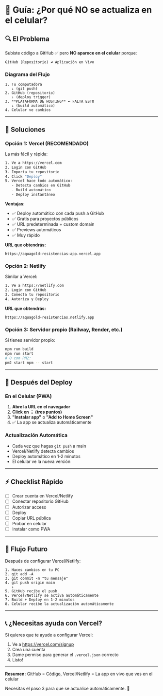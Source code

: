 # 📱 Guía: ¿Por qué NO se actualiza en el celular?

## 🔍 El Problema

Subiste código a GitHub ✅ pero **NO aparece en el celular** porque:

```
GitHub (Repositorio) ≠ Aplicación en Vivo
```

### Diagrama del Flujo

```
1. Tu computadora
   ↓ (git push)
2. GitHub (repositorio)
   ↓ (deploy trigger)
3. **PLATAFORMA DE HOSTING** ← FALTA ESTO
   ↓ (build automático)
4. Celular ve cambios
```

---

## 🚀 Soluciones

### **Opción 1: Vercel (RECOMENDADO)**

La más fácil y rápida:

```bash
1. Ve a https://vercel.com
2. Login con GitHub
3. Importa tu repositorio
4. Click "Deploy"
5. Vercel hace todo automático:
   - Detecta cambios en GitHub
   - Build automático
   - Deploy instantáneo
```

**Ventajas:**
- ✅ Deploy automático con cada push a GitHub
- ✅ Gratis para proyectos públicos
- ✅ URL predeterminada + custom domain
- ✅ Previews automáticos
- ✅ Muy rápido

**URL que obtendrás:**
```
https://aquagold-resistencias-app.vercel.app
```

### **Opción 2: Netlify**

Similar a Vercel:

```bash
1. Ve a https://netlify.com
2. Login con GitHub
3. Conecta tu repositorio
4. Autoriza y Deploy
```

**URL que obtendrás:**
```
https://aquagold-resistencias.netlify.app
```

### **Opción 3: Servidor propio (Railway, Render, etc.)**

Si tienes servidor propio:

```bash
npm run build
npm run start
# O con PM2:
pm2 start npm -- start
```

---

## 📲 Después del Deploy

### En el Celular (PWA)

1. **Abre la URL en el navegador**
2. **Click en ⋮ (tres puntos)**
3. **"Instalar app"** o **"Add to Home Screen"**
4. ✅ La app se actualiza automáticamente

### Actualización Automática

- Cada vez que hagas `git push` a main
- Vercel/Netlify detecta cambios
- Deploy automático en 1-2 minutos
- El celular ve la nueva versión

---

## ⚡ Checklist Rápido

- [ ] Crear cuenta en Vercel/Netlify
- [ ] Conectar repositorio GitHub
- [ ] Autorizar acceso
- [ ] Deploy
- [ ] Copiar URL pública
- [ ] Probar en celular
- [ ] Instalar como PWA

---

## 🔄 Flujo Futuro

Después de configurar Vercel/Netlify:

```
1. Haces cambios en tu PC
2. git add -A
3. git commit -m "tu mensaje"
4. git push origin main
   ↓
5. GitHub recibe el push
6. Vercel/Netlify se activa automáticamente
7. Build + Deploy en 1-2 minutos
8. Celular recibe la actualización automáticamente
```

---

## 📞 ¿Necesitas ayuda con Vercel?

Si quieres que te ayude a configurar Vercel:

1. Ve a https://vercel.com/signup
2. Crea una cuenta
3. Dame permiso para generar el `.vercel.json` correcto
4. Listo!

---

**Resumen:** GitHub = Código, Vercel/Netlify = La app en vivo que ves en el celular

Necesitas el paso 3 para que se actualice automáticamente. 🚀
